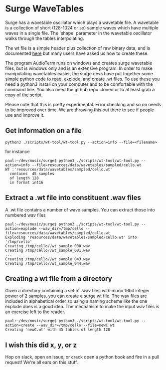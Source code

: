 # Surge WaveTables

Surge has a wavetable oscillator which plays a wavetable file. A wavetable is a collection 
of short (128-1024 or so) sample waves which have multiple waves in a single file. The 'shape'
parameter in the wavetable oscillator walks through the tables interpolating.

The wt file is a simple header plus collection of raw binary data, and is documented
[here](https://github.com/surge-synthesizer/surge/blob/master/resources/data/wavetables/wt%20fileformat.txt) but
many users have asked us how to create these.

The program AudioTerm runs on windows and creates surge wavetable files, but is windows only
and is an extensive program. In order to make manipulating wavetables easier, the surge devs
have put together some simple python code to read, explode, and create .wt files. To use these
you need a python3 install on your computer and to be comfortable with the command line. You also
need the github repo cloned or to at least grab a copy of the [script](https://github.com/surge-synthesizer/surge/tree/master/scripts)

Please note that this is pretty experimental. Error checking and so on needs to be improved over time.
We are throwing this out there to see if people use and improve it.

## Get information on a file

```
python3 ./scripts/wt-tool/wt-tool.py --action=info --file=<filename>
```

for instance

```
paul:~/dev/music/surge$ python3 ./scripts/wt-tool/wt-tool.py --action=info --file=resources/data/wavetables/sampled/cello.wt 
WT :'resources/data/wavetables/sampled/cello.wt'
  contains  45 samples
  of length 128
  in format int16
```

## Extract a .wt file into constituent .wav files

A .wt file contains a number of wave samples. You can extract those into numbered wav files 

```
paul:~/dev/music/surge$ python3 ./scripts/wt-tool/wt-tool.py --action=explode --wav_dir=/tmp/cello --file=resources/data/wavetables/sampled/cello.wt 
Exploding 'resources/data/wavetables/sampled/cello.wt' into '/tmp/cello'
Creating /tmp/cello//wt_sample_000.wav
Creating /tmp/cello//wt_sample_001.wav
...
Creating /tmp/cello//wt_sample_043.wav
Creating /tmp/cello//wt_sample_044.wav
```

## Creating a wt file from a directory

Given a directory containing a set of .wav files with mono 16bit integer power of 2 samples, you can create a surge
wt file.  The wav files are included in alphabetical order so using a naming scheme like the one
explode does is a good idea. The mechanism to make the input wav files is an exercise left to the reader.

```
paul:~/dev/music/surge$ python3 ./scripts/wt-tool/wt-tool.py --action=create --wav_dir=/tmp/cello --file=newC.wt
Creating 'newC.wt' with 45 tables of length 128
```

## I wish this did x, y, or z

Hop on slack, open an issue, or crack open a python book and fire in a pull request! We're all ears on this stuff.

